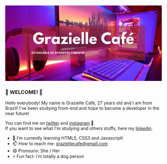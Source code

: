 ![](githubGrazi.png)


### 🌼 WELCOME! 🌼

Hello everybody! My name is Grazielle Café, 27 years old and I am from Brazil!
I've been studying front-end and hope to become a developer in the near future! 

You can find me on [twitter](https://twitter.com/graziellecafe) and [instagram](https://www.instagram.com/grazielle.cafe/) 🌻 <br>
If you want to see what I'm studying and others stuffs, here my [linkedin](https://www.linkedin.com/in/graziellecafe/). 

- 🌱 I’m currently learning HTML5, CSS3 and Javascript! 
- 📫 How to reach me: graziellecafe@gmail.com
- 😄 Pronouns: She / Her 
- ⚡ Fun fact: i'm totally a dog person 


